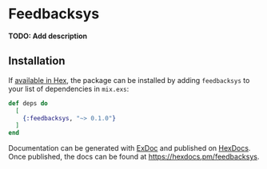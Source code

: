 # Feedbacksys

**TODO: Add description**

## Installation

If [available in Hex](https://hex.pm/docs/publish), the package can be installed
by adding `feedbacksys` to your list of dependencies in `mix.exs`:

```elixir
def deps do
  [
    {:feedbacksys, "~> 0.1.0"}
  ]
end
```

Documentation can be generated with [ExDoc](https://github.com/elixir-lang/ex_doc)
and published on [HexDocs](https://hexdocs.pm). Once published, the docs can
be found at <https://hexdocs.pm/feedbacksys>.

